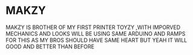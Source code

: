 # MAKZY
MAKZY IS BROTHER OF MY FIRST PRINTER TOYZY ,WITH IMPORVED MECHANICS AND LOOKS WILL BE USING SAME ARDUINO AND RAMPS FOR THIS AS MY BROS SHOULD HAVE SAME HEART BUT YEAH IT WILL GOOD AND BETTER THAN BEFORE
